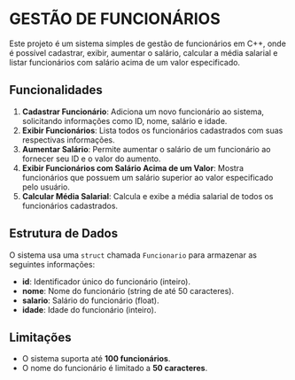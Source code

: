 # GESTÃO DE FUNCIONÁRIOS 

Este projeto é um sistema simples de gestão de funcionários em C++, onde é possível cadastrar, exibir, aumentar o salário, calcular a média salarial e listar funcionários com salário acima de um valor especificado.

## Funcionalidades

1. **Cadastrar Funcionário**: Adiciona um novo funcionário ao sistema, solicitando informações como ID, nome, salário e idade.
2. **Exibir Funcionários**: Lista todos os funcionários cadastrados com suas respectivas informações.
3. **Aumentar Salário**: Permite aumentar o salário de um funcionário ao fornecer seu ID e o valor do aumento.
4. **Exibir Funcionários com Salário Acima de um Valor**: Mostra funcionários que possuem um salário superior ao valor especificado pelo usuário.
5. **Calcular Média Salarial**: Calcula e exibe a média salarial de todos os funcionários cadastrados.

## Estrutura de Dados

O sistema usa uma `struct` chamada `Funcionario` para armazenar as seguintes informações:
- **id**: Identificador único do funcionário (inteiro).
- **nome**: Nome do funcionário (string de até 50 caracteres).
- **salario**: Salário do funcionário (float).
- **idade**: Idade do funcionário (inteiro).

## Limitações

- O sistema suporta até **100 funcionários**.
- O nome do funcionário é limitado a **50 caracteres**.
